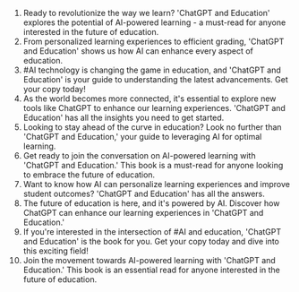 1. Ready to revolutionize the way we learn? 'ChatGPT and Education' explores the potential of AI-powered learning - a must-read for anyone interested in the future of education.
2. From personalized learning experiences to efficient grading, 'ChatGPT and Education' shows us how AI can enhance every aspect of education.
3. #AI technology is changing the game in education, and 'ChatGPT and Education' is your guide to understanding the latest advancements. Get your copy today!
4. As the world becomes more connected, it's essential to explore new tools like ChatGPT to enhance our learning experiences. 'ChatGPT and Education' has all the insights you need to get started.
5. Looking to stay ahead of the curve in education? Look no further than 'ChatGPT and Education,' your guide to leveraging AI for optimal learning.
6. Get ready to join the conversation on AI-powered learning with 'ChatGPT and Education.' This book is a must-read for anyone looking to embrace the future of education.
7. Want to know how AI can personalize learning experiences and improve student outcomes? 'ChatGPT and Education' has all the answers.
8. The future of education is here, and it's powered by AI. Discover how ChatGPT can enhance our learning experiences in 'ChatGPT and Education.'
9. If you're interested in the intersection of #AI and education, 'ChatGPT and Education' is the book for you. Get your copy today and dive into this exciting field!
10. Join the movement towards AI-powered learning with 'ChatGPT and Education.' This book is an essential read for anyone interested in the future of education.
